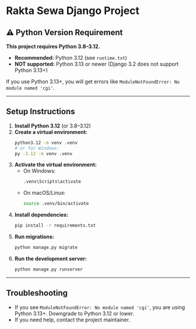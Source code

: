 # Rakta Sewa Django Project

## ⚠️ Python Version Requirement

**This project requires Python 3.8–3.12.**

- **Recommended:** Python 3.12 (see `runtime.txt`)
- **NOT supported:** Python 3.13 or newer (Django 3.2 does not support Python 3.13+)

If you use Python 3.13+, you will get errors like `ModuleNotFoundError: No module named 'cgi'`.

---

## Setup Instructions

1. **Install Python 3.12** (or 3.8–3.12)
2. **Create a virtual environment:**
   ```bash
   python3.12 -m venv .venv
   # or for Windows:
   py -3.12 -m venv .venv
   ```
3. **Activate the virtual environment:**
   - On Windows:
     ```bash
     .venv\Scripts\activate
     ```
   - On macOS/Linux:
     ```bash
     source .venv/bin/activate
     ```
4. **Install dependencies:**
   ```bash
   pip install -r requirements.txt
   ```
5. **Run migrations:**
   ```bash
   python manage.py migrate
   ```
6. **Run the development server:**
   ```bash
   python manage.py runserver
   ```

---

## Troubleshooting
- If you see `ModuleNotFoundError: No module named 'cgi'`, you are using Python 3.13+. Downgrade to Python 3.12 or lower.
- If you need help, contact the project maintainer. 